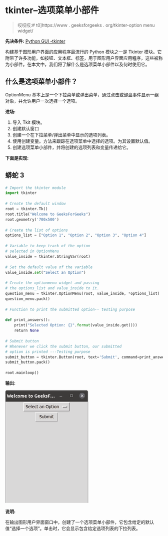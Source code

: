 # tkinter–选项菜单小部件

> 哎哎哎:# t0]https://www . geeksforgeeks . org/tkinter-option menu widget/

**先决条件:** [Python GUI -tkinter](https://www.geeksforgeeks.org/python-gui-tkinter/)

构建基于图形用户界面的应用程序最流行的 Python 模块之一是 Tkinter 模块。它附带了许多功能，如按钮、文本框、标签，用于图形用户界面应用程序，这些被称为小部件。在本文中，我们将了解什么是选项菜单小部件以及何时使用它。

## **什么是选项菜单小部件？**

OptionMenu 基本上是一个下拉菜单或弹出菜单，通过点击或键盘事件显示一组对象，并允许用户一次选择一个选项。

**进场:**

1.  导入 Tkit 模块。
2.  创建默认窗口
3.  创建一个在下拉菜单/弹出菜单中显示的选项列表。
4.  使用创建变量。方法来跟踪在选项菜单中选择的选项。为其设置默认值。
5.  创建选项菜单小部件，并将创建的选项列表和变量传递给它。

**下面是实现:**

## 蟒蛇 3

```py
# Import the tkinter module
import tkinter

# Create the default window
root = tkinter.Tk()
root.title("Welcome to GeeksForGeeks")
root.geometry('700x500')

# Create the list of options
options_list = ["Option 1", "Option 2", "Option 3", "Option 4"]

# Variable to keep track of the option
# selected in OptionMenu
value_inside = tkinter.StringVar(root)

# Set the default value of the variable
value_inside.set("Select an Option")

# Create the optionmenu widget and passing 
# the options_list and value_inside to it.
question_menu = tkinter.OptionMenu(root, value_inside, *options_list)
question_menu.pack()

# Function to print the submitted option-- testing purpose

def print_answers():
    print("Selected Option: {}".format(value_inside.get()))
    return None

# Submit button
# Whenever we click the submit button, our submitted
# option is printed ---Testing purpose
submit_button = tkinter.Button(root, text='Submit', command=print_answers)
submit_button.pack()

root.mainloop()
```

**输出:**

![opetionmenu tkinter](img/ae291db5338e9c691dd53a64731f3bde.png)

**说明:**

在输出图形用户界面窗口中，创建了一个选项菜单小部件，它包含给定的默认值“选择一个选项”。单击时，它会显示包含给定选项列表的下拉列表。